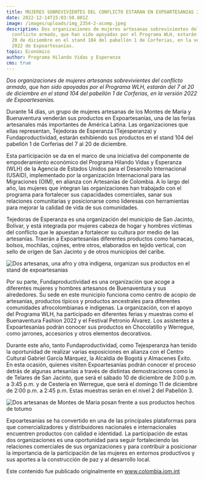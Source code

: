 ```yaml
---
title: MUJERES SOBREVIVIENTES DEL CONFLICTO ESTARAN EN EXPOARTESANIAS 2022
date: 2022-12-14T15:03:50.801Z
image: /images/uploads/img_2354-2-acomp.jpeg
description: Dos organizaciones de mujeres artesanas sobrevivientes del
  conflicto armado, que han sido apoyadas por el Programa WLH, estarán del 7 al
  20 de diciembre en el stand 104 del pabellón 1 de Corferias, en la versión
  2022 de Expoartesanías.
topic: Económico
author: Programa Hilando Vidas y Esperanza
cms: true
---
```

*Dos organizaciones de mujeres artesanas sobrevivientes del conflicto armado, que han sido apoyadas por el Programa WLH, estarán del 7 al 20 de diciembre en el stand 104 del pabellón 1 de Corferias, en la versión 2022 de Expoartesanías.*

Durante 14 días, un grupo de mujeres artesanas de los Montes de María y Buenaventura venderán sus productos en Expoartesanías, una de las ferias artesanales más importantes de América Latina. Las organizaciones que ellas representan, Tejedoras de Esperanza (Tejesperanza) y Fundaproductividad, estarán exhibiendo sus productos en el stand 104 del pabellón 1 de Corferias del 7 al 20 de diciembre. 

Esta participación se da en el marco de una iniciativa del componente de empoderamiento económico del Programa Hilando Vidas y Esperanza (WLH) de la Agencia de Estados Unidos para el Desarrollo Internacional (USAID), implementado por la organización Internacional para las Migraciones (OIM), en alianza con Artesanías de Colombia. A lo largo del año, las mujeres que integran las organizaciones han trabajado con el programa para fortalecer sus capacidades comerciales, sanar sus relaciones comunitarias y posicionarse como lideresas con herramientas para mejorar la calidad de vida de sus comunidades. 

Tejedoras de Esperanza es una organización del municipio de San Jacinto, Bolívar, y está integrada por mujeres cabeza de hogar y hombres víctimas del conflicto que le apuestan a fortalecer su cultura por medio de las artesanías. Traerán a Expoartesanías diferentes productos como hamacas, bolsos, mochilas, cojines, entre otros, elaborados en tejido vertical, con sello de origen de San Jacinto y de otros municipios del caribe.  

![Dos artesanas, una afro y otra indigena, organizan sus productos en el stand de expoartesanias](https://colombia.iom.int/sites/g/files/tmzbdl1011/files/images/Notas/IMG_2354%20(2)Acomp.jpg "Dos artesanas, una afro y otra indigena, organizan sus productos en el stand de expoartesanias")

Por su parte, Fundaproductividad es una organización que acoge a diferentes mujeres y hombres artesanos de Buenaventura y sus alrededores. Su sede en este municipio funciona como centro de acopio de artesanías, productos típicos y productos ancestrales para diferentes comunidades afrocolombianas e indígenas. La organización, con el apoyo del Programa WLH, ha participado en diferentes ferias y muestras como el Buenaventura Fashion 2022 y el Festival Petronio Álvarez. Los asistentes a Expoartesanías podrán conocer sus productos en Chocolatillo y Werregue, como jarrones, accesorios y otros elementos decorativos.

Durante este año, tanto Fundaproductividad, como Tejesperanza han tenido la oportunidad de realizar varias exposiciones en alianza con el Centro Cultural Gabriel García Márquez, la Alcaldía de Bogotá y Almacenes Éxito. En esta ocasión, quienes visiten Expoartesanías podrán conocer el proceso detrás de algunas artesanías a través de distintas demostraciones como la de Telares de San Jacinto, que será el sábado 10 de diciembre de 3:00 p.m. a 3:45 p.m. y de Cestería en Werregue, que será el domingo 11 de diciembre de 2:00 p.m. a 2:45 p.m. Estas muestras serán en el nivel 2 del Pabellón 3. 

![Dos artesanas de Montes de Maria posan frente a sus productos hechos de totumo](https://colombia.iom.int/sites/g/files/tmzbdl1011/files/images/Notas/IMG_2368%20(2)Acomp.jpg "Dos artesanas de Montes de Maria posan frente a sus productos hechos de totumo")

Expoartesanías se ha convertido en una de las principales plataformas para que comercializadores y distribuidores nacionales e internacionales encuentren productos con calidad e identidad. La participación de estas dos organizaciones es una oportunidad para seguir fortaleciendo las relaciones comerciales de sus organizaciones y para contribuir a posicionar la importancia de la participación de las mujeres en entornos productivos y sus aportes a la construcción de paz y al desarrollo local.

Este contenido fue publicado originalmente en www.colombia.iom.int